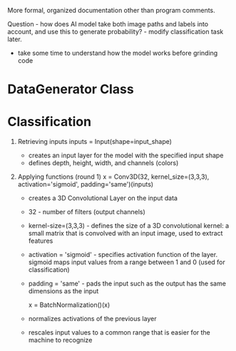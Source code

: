More formal, organized documentation other than program comments. 

Question - how does AI model take both image paths and labels into account, and use this to generate probability? - modify classification task later. 

- take some time to understand how the model works before grinding code

# DataGenerator Class
# Classification
1) Retrieving inputs
      inputs = Input(shape=input_shape)
   - creates an input layer for the model with the specified input shape
   - defines depth, height, width, and channels (colors)
  
2) Applying functions (round 1) 
     x = Conv3D(32, kernel_size=(3,3,3), activation='sigmoid', padding='same')(inputs)
   - creates a 3D Convolutional Layer on the input data
   - 32 - number of filters (output channels) 
   - kernel-size=(3,3,3) - defines the size of a 3D convolutional kernel: a small matrix that is convolved with an input image, used to extract features
   - activation = 'sigmoid' - specifies activation function of the layer. sigmoid maps input values from a range between 1 and 0 (used for classification)
   - padding = 'same' - pads the input such as the output has the same dimensions as the input
  
     x = BatchNormalization()(x)
   - normalizes activations of the previous layer
   - rescales input values to a common range that is easier for the machine to recognize
